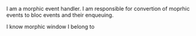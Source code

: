 I am a morphic event handler.
I am responsible for convertion of moprhic events to bloc events and their enqueuing.

I know morphic window I belong to